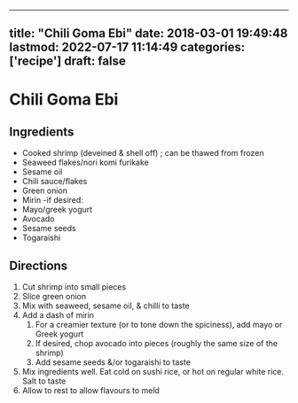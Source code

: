 
---
title: "Chili Goma Ebi"
date: 2018-03-01 19:49:48
lastmod: 2022-07-17 11:14:49
categories: ['recipe']
draft: false
---


# Chili Goma Ebi
## Ingredients
- Cooked shrimp (deveined & shell off) ; can be thawed from frozen
- Seaweed flakes/nori komi furikake
- Sesame oil
- Chili sauce/flakes
- Green onion
- Mirin
-if desired:
- Mayo/greek yogurt 
- Avocado
- Sesame seeds
- Togaraishi

## Directions
1. Cut shrimp into small pieces
2. Slice green onion
3. Mix with seaweed, sesame oil, & chilli to taste
4. Add a dash of mirin
	1. For a creamier texture (or to tone down the spiciness), add mayo or Greek yogurt
	2. If desired, chop avocado into pieces (roughly the same size of the shrimp) 
	3. Add sesame seeds &/or togaraishi to taste
5. Mix ingredients well. Eat cold on sushi rice, or hot on regular white rice. Salt to taste
6. Allow to rest to allow flavours to meld

<!-- #recipe #public -->

<!-- {BearID:BAB20A42-348D-4BD2-B065-884AA4122458-1780-000541AD97A374F1} -->

